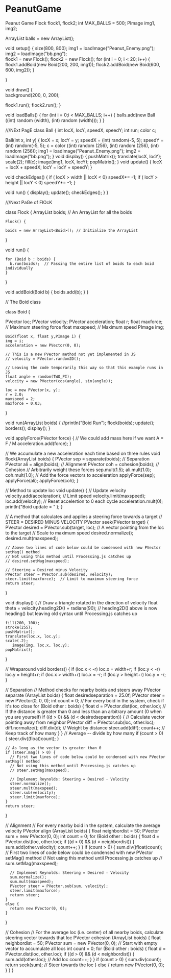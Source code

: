 # PeanutGame
Peanut Game
Flock flock1, flock2;
int MAX_BALLS = 500;
PImage img1, img2;

ArrayList<Ball> balls = new ArrayList<Ball>();

void setup()
{
  size(800, 800); 
  img1 = loadImage("Peanut_Enemy.png"); 
  img2 = loadImage("bb.png");  
  flock1 = new Flock();
  flock2 = new Flock();
  for (int i = 0; i < 20; i++) {
    flock1.addBoid(new Boid(200, 200, img1));
    flock2.addBoid(new Boid(600, 600, img2));
  }
  
  
}

void draw()
{  
  background(200, 0, 200);
  
  flock1.run();
  flock2.run();
}

void loadBalls()
{
  for (int i = 0;i < MAX_BALLS; i++)
  {
    balls.add(new Ball ((int) random (width), (int) random (width)));
  }
}




///NExt PagE
class Ball
{
  int locX, locY, speedX, speedY;
  int run;
  color c;

  Ball(int x, int y)
  {
    locX = x;
    locY = y;
    speedX = (int) random(-5, 5); 
    speedY = (int) random(-5, 5); 
    c = color ((int) random (256), (int) random (256), (int) random (256));
    img1 = loadImage("Peanut_Enemy.png");
    img2 = loadImage("bb.png");
  }
  void display()
  {
    pushMatrix();
    translate(locX, locY);
    scale(2);
    fill(c);
    image(img1, locX, locY);
    popMatrix();
  }
  void update()
  {
    locX = locX + speedX;
    locY = locY + speedY;
  }

  void checkEdges()
  {
    if ( locX > width || locX < 0) speedX*= -1;
    if ( locY > height || locY < 0) speedY*= -1;
  }

  void run()
  {
    display();
    update();
    checkEdges();
  }
}






///Next PaGe of FlOcK



class Flock {
  ArrayList<Boid> boids; // An ArrayList for all the boids

    Flock() {

    boids = new ArrayList<Boid>(); // Initialize the ArrayList
  }

  void run() {

    for (Boid b : boids) {
      b.run(boids);  // Passing the entire list of boids to each boid individually
    }
  }

  void addBoid(Boid b) {
    boids.add(b);
  }
}




// The Boid class

class Boid {

  PVector loc;
  PVector velocity;
  PVector acceleration;
  float r;
  float maxforce;    // Maximum steering force
  float maxspeed;    // Maximum speed
  PImage img;

    Boid(float x, float y,PImage i) {
    img = i;
    acceleration = new PVector(0, 0);

    // This is a new PVector method not yet implemented in JS
    // velocity = PVector.random2D();

    // Leaving the code temporarily this way so that this example runs in JS
    float angle = random(TWO_PI);
    velocity = new PVector(cos(angle), sin(angle));

    loc = new PVector(x, y);
    r = 2.0;
    maxspeed = 2;
    maxforce = 0.03;
  }

  void run(ArrayList<Boid> boids) {
    //println("Boid Run");
    flock(boids);
    update();
    borders();
    display();
  }

  void applyForce(PVector force) {
    // We could add mass here if we want A = F / M
    acceleration.add(force);
  }

  // We accumulate a new acceleration each time based on three rules
  void flock(ArrayList<Boid> boids) {
    PVector sep = separate(boids);   // Separation
    PVector ali = align(boids);      // Alignment
    PVector coh = cohesion(boids);   // Cohesion
    // Arbitrarily weight these forces
    sep.mult(1.5);
    ali.mult(1.0);
    coh.mult(1.0);
    // Add the force vectors to acceleration
    applyForce(sep);
    applyForce(ali);
    applyForce(coh);
  }

  // Method to update loc
  void update() {
    // Update velocity
    velocity.add(acceleration);
    // Limit speed
    velocity.limit(maxspeed);
    loc.add(velocity);
    // Reset accelertion to 0 each cycle
    acceleration.mult(0);
    println("Boid update = " );
  }

  // A method that calculates and applies a steering force towards a target
  // STEER = DESIRED MINUS VELOCITY
  PVector seek(PVector target) {
    PVector desired = PVector.sub(target, loc);  // A vector pointing from the loc to the target
    // Scale to maximum speed
    desired.normalize();
    desired.mult(maxspeed);

    // Above two lines of code below could be condensed with new PVector setMag() method
    // Not using this method until Processing.js catches up
    // desired.setMag(maxspeed);

    // Steering = Desired minus Velocity
    PVector steer = PVector.sub(desired, velocity);
    steer.limit(maxforce);  // Limit to maximum steering force
    return steer;
  }

  void display() {
    // Draw a triangle rotated in the direction of velocity
    float theta = velocity.heading2D() + radians(90);
    // heading2D() above is now heading() but leaving old syntax until Processing.js catches up

    fill(200, 100);
    stroke(255);
    pushMatrix();
    translate(loc.x, loc.y);
    scale(.2);
       image(img, loc.x, loc.y);
    popMatrix();
  }

  // Wraparound
  void borders() {
    if (loc.x < -r) loc.x = width+r;
    if (loc.y < -r) loc.y = height+r;
    if (loc.x > width+r) loc.x = -r;
    if (loc.y > height+r) loc.y = -r;
  }

  // Separation
  // Method checks for nearby boids and steers away
  PVector separate (ArrayList<Boid> boids) {
    float desiredseparation = 25.0f;
    PVector steer = new PVector(0, 0, 0);
    int count = 0;
    // For every boid in the system, check if it's too close
    for (Boid other : boids) {
      float d = PVector.dist(loc, other.loc);
      // If the distance is greater than 0 and less than an arbitrary amount (0 when you are yourself)
      if ((d > 0) && (d < desiredseparation)) {
        // Calculate vector pointing away from neighbor
        PVector diff = PVector.sub(loc, other.loc);
        diff.normalize();
        diff.div(d);        // Weight by distance
        steer.add(diff);
        count++;            // Keep track of how many
      }
    }
    // Average -- divide by how many
    if (count > 0) {
      steer.div((float)count);
    }

    // As long as the vector is greater than 0
    if (steer.mag() > 0) {
      // First two lines of code below could be condensed with new PVector setMag() method
      // Not using this method until Processing.js catches up
      // steer.setMag(maxspeed);

      // Implement Reynolds: Steering = Desired - Velocity
      steer.normalize();
      steer.mult(maxspeed);
      steer.sub(velocity);
      steer.limit(maxforce);
    }
    return steer;
  }

  // Alignment
  // For every nearby boid in the system, calculate the average velocity
  PVector align (ArrayList<Boid> boids) {
    float neighbordist = 50;
    PVector sum = new PVector(0, 0);
    int count = 0;
    for (Boid other : boids) {
      float d = PVector.dist(loc, other.loc);
      if ((d > 0) && (d < neighbordist)) {
        sum.add(other.velocity);
        count++;
      }
    }
    if (count > 0) {
      sum.div((float)count);
      // First two lines of code below could be condensed with new PVector setMag() method
      // Not using this method until Processing.js catches up
      // sum.setMag(maxspeed);

      // Implement Reynolds: Steering = Desired - Velocity
      sum.normalize();
      sum.mult(maxspeed);
      PVector steer = PVector.sub(sum, velocity);
      steer.limit(maxforce);
      return steer;
    } 
    else {
      return new PVector(0, 0);
    }
  }

  // Cohesion
  // For the average loc (i.e. center) of all nearby boids, calculate steering vector towards that loc
  PVector cohesion (ArrayList<Boid> boids) {
    float neighbordist = 50;
    PVector sum = new PVector(0, 0);   // Start with empty vector to accumulate all locs
    int count = 0;
    for (Boid other : boids) {
      float d = PVector.dist(loc, other.loc);
      if ((d > 0) && (d < neighbordist)) {
        sum.add(other.loc); // Add loc
        count++;
      }
    }
    if (count > 0) {
      sum.div(count);
      return seek(sum);  // Steer towards the loc
    } 
    else {
      return new PVector(0, 0);
    }
  }
}
